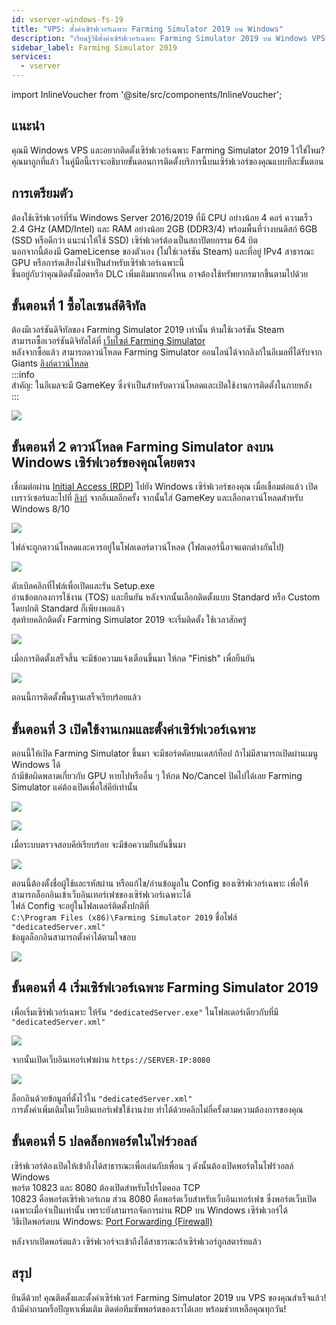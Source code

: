 ```yaml
---
id: vserver-windows-fs-19
title: "VPS: ตั้งค่าเซิร์ฟเวอร์เฉพาะ Farming Simulator 2019 บน Windows"
description: "เรียนรู้วิธีตั้งค่าเซิร์ฟเวอร์เฉพาะ Farming Simulator 2019 บน Windows VPS เพื่อเล่นมัลติเพลเยอร์ได้ลื่นไหล → เริ่มเรียนรู้เลย"
sidebar_label: Farming Simulator 2019
services:
  - vserver
---
```


import InlineVoucher from '@site/src/components/InlineVoucher';

## แนะนำ

คุณมี Windows VPS และอยากติดตั้งเซิร์ฟเวอร์เฉพาะ Farming Simulator 2019 ไว้ใช่ไหม? คุณมาถูกที่แล้ว ในคู่มือนี้เราจะอธิบายขั้นตอนการติดตั้งบริการนี้บนเซิร์ฟเวอร์ของคุณแบบทีละขั้นตอน  
<InlineVoucher />

## การเตรียมตัว

ต้องใช้เซิร์ฟเวอร์ที่รัน Windows Server 2016/2019 ที่มี CPU อย่างน้อย 4 คอร์ ความเร็ว 2.4 GHz (AMD/Intel) และ RAM อย่างน้อย 2GB (DDR3/4) พร้อมพื้นที่ว่างบนดิสก์ 6GB (SSD หรือดีกว่า แนะนำให้ใช้ SSD) เซิร์ฟเวอร์ต้องเป็นสถาปัตยกรรม 64 บิต  
นอกจากนี้ต้องมี GameLicense ของตัวเอง (ไม่ใช่เวอร์ชัน Steam) และที่อยู่ IPv4 สาธารณะ GPU หรือการ์ดเสียงไม่จำเป็นสำหรับเซิร์ฟเวอร์เฉพาะนี้  
ขึ้นอยู่กับว่าคุณติดตั้งม็อดหรือ DLC เพิ่มเติมมากแค่ไหน อาจต้องใช้ทรัพยากรมากขึ้นตามไปด้วย  

## ขั้นตอนที่ 1 ซื้อไลเซนส์ดิจิทัล

ต้องมีเวอร์ชันดิจิทัลของ Farming Simulator 2019 เท่านั้น ห้ามใช้เวอร์ชัน Steam  
สามารถซื้อเวอร์ชันดิจิทัลได้ที่ [เว็บไซต์ Farming Simulator](https://www.farming-simulator.com/buy-now.php?lang=de&country=de&platform=pcdigital)  
หลังจากซื้อแล้ว สามารถดาวน์โหลด Farming Simulator ออนไลน์ได้จากลิงก์ในอีเมลที่ได้รับจาก Giants [ลิงก์ดาวน์โหลด](https://eshop.giants-software.com/downloads.php)  
:::info  
สำคัญ: ในอีเมลจะมี GameKey ซึ่งจำเป็นสำหรับดาวน์โหลดและเปิดใช้งานการติดตั้งในภายหลัง  
:::

![](https://screensaver01.zap-hosting.com/index.php/s/bR9YqJ5xXFwaWky/preview)

## ขั้นตอนที่ 2 ดาวน์โหลด Farming Simulator ลงบน Windows เซิร์ฟเวอร์ของคุณโดยตรง

เชื่อมต่อผ่าน [Initial Access (RDP)](vserver-windows-userdp.md) ไปยัง Windows เซิร์ฟเวอร์ของคุณ เมื่อเชื่อมต่อแล้ว เปิดเบราว์เซอร์และไปที่ [ลิงก์](https://eshop.giants-software.com/downloads.php) จากอีเมลอีกครั้ง จากนั้นใส่ GameKey และเลือกดาวน์โหลดสำหรับ Windows 8/10  

![](https://screensaver01.zap-hosting.com/index.php/s/YaSo85pefHf5r5n/preview)

ไฟล์จะถูกดาวน์โหลดและควรอยู่ในโฟลเดอร์ดาวน์โหลด (โฟลเดอร์นี้อาจแตกต่างกันไป)

![](https://screensaver01.zap-hosting.com/index.php/s/2nPDeWB97FXoFer/preview)

ดับเบิลคลิกที่ไฟล์เพื่อเปิดและรัน Setup.exe  
อ่านข้อตกลงการใช้งาน (TOS) และยืนยัน หลังจากนั้นเลือกติดตั้งแบบ Standard หรือ Custom โดยปกติ Standard ก็เพียงพอแล้ว  
สุดท้ายคลิกติดตั้ง Farming Simulator 2019 จะเริ่มติดตั้ง ใช้เวลาสักครู่  

![](https://screensaver01.zap-hosting.com/index.php/s/agaffABodEkxrse/preview)

เมื่อการติดตั้งเสร็จสิ้น จะมีข้อความแจ้งเตือนขึ้นมา ให้กด "Finish" เพื่อยืนยัน  

![](https://screensaver01.zap-hosting.com/index.php/s/48n27oNSxe2srRN/preview)

ตอนนี้การติดตั้งพื้นฐานเสร็จเรียบร้อยแล้ว  

## ขั้นตอนที่ 3 เปิดใช้งานเกมและตั้งค่าเซิร์ฟเวอร์เฉพาะ

ตอนนี้ให้เปิด Farming Simulator ขึ้นมา จะมีชอร์ตคัตบนเดสก์ท็อป ถ้าไม่มีสามารถเปิดผ่านเมนู Windows ได้  
ถ้ามีข้อผิดพลาดเกี่ยวกับ GPU หายไปหรืออื่น ๆ ให้กด No/Cancel ปิดไปได้เลย Farming Simulator แค่ต้องเปิดเพื่อใส่คีย์เท่านั้น  

![](https://screensaver01.zap-hosting.com/index.php/s/CK6izaPpk7JLi67/preview)

![](https://screensaver01.zap-hosting.com/index.php/s/9Jc4oE3t43em4nf/preview)

เมื่อระบบตรวจสอบคีย์เรียบร้อย จะมีข้อความยืนยันขึ้นมา  

![](https://screensaver01.zap-hosting.com/index.php/s/jPqAggmfjQjxgei/preview)

ตอนนี้ต้องตั้งชื่อผู้ใช้และรหัสผ่าน หรือแก้ไข/อ่านข้อมูลใน Config ของเซิร์ฟเวอร์เฉพาะ เพื่อให้สามารถล็อกอินเข้าเว็บอินเทอร์เฟซของเซิร์ฟเวอร์เฉพาะได้  
ไฟล์ Config จะอยู่ในโฟลเดอร์ติดตั้งปกติที่  
`C:\Program Files (x86)\Farming Simulator 2019` ชื่อไฟล์ `"dedicatedServer.xml"`  
ข้อมูลล็อกอินสามารถตั้งค่าได้ตามใจชอบ  

![](https://screensaver01.zap-hosting.com/index.php/s/wDcfAgymENcJ3Aa/preview)

## ขั้นตอนที่ 4 เริ่มเซิร์ฟเวอร์เฉพาะ Farming Simulator 2019

เพื่อเริ่มเซิร์ฟเวอร์เฉพาะ ให้รัน `"dedicatedServer.exe"` ในโฟลเดอร์เดียวกับที่มี `"dedicatedServer.xml"`  

![](https://screensaver01.zap-hosting.com/index.php/s/5YGepFzoR9bHAcF/preview)

จากนั้นเปิดเว็บอินเทอร์เฟซผ่าน `https://SERVER-IP:8080`  

![](https://screensaver01.zap-hosting.com/index.php/s/Dfz7c35dpzPS9NK/preview)

ล็อกอินด้วยข้อมูลที่ตั้งไว้ใน `"dedicatedServer.xml"`  
การตั้งค่าเพิ่มเติมในเว็บอินเทอร์เฟซใช้งานง่าย ทำได้ด้วยคลิกไม่กี่ครั้งตามความต้องการของคุณ  

## ขั้นตอนที่ 5 ปลดล็อกพอร์ตในไฟร์วอลล์

เซิร์ฟเวอร์ต้องเปิดให้เข้าถึงได้สาธารณะเพื่อเล่นกับเพื่อน ๆ ดังนั้นต้องเปิดพอร์ตในไฟร์วอลล์ Windows  
พอร์ต 10823 และ 8080 ต้องเปิดสำหรับโปรโตคอล TCP  
10823 คือพอร์ตเซิร์ฟเวอร์เกม ส่วน 8080 คือพอร์ตเว็บสำหรับเว็บอินเทอร์เฟซ ซึ่งพอร์ตเว็บเปิดเฉพาะเมื่อจำเป็นเท่านั้น เพราะยังสามารถจัดการผ่าน RDP บน Windows เซิร์ฟเวอร์ได้  
วิธีเปิดพอร์ตบน Windows: [Port Forwarding (Firewall)](vserver-windows-port.md)  

หลังจากเปิดพอร์ตแล้ว เซิร์ฟเวอร์จะเข้าถึงได้สาธารณะถ้าเซิร์ฟเวอร์ถูกสตาร์ทแล้ว  

## สรุป

ยินดีด้วย! คุณติดตั้งและตั้งค่าเซิร์ฟเวอร์ Farming Simulator 2019 บน VPS ของคุณสำเร็จแล้ว! ถ้ามีคำถามหรือปัญหาเพิ่มเติม ติดต่อทีมซัพพอร์ตของเราได้เลย พร้อมช่วยเหลือคุณทุกวัน!  

<InlineVoucher />